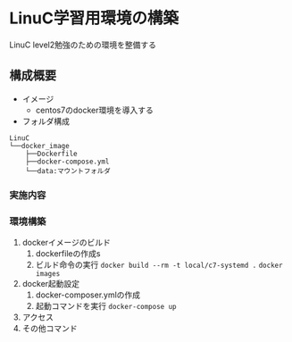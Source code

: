 # LinuC学習用環境の構築

LinuC level2勉強のための環境を整備する

## 構成概要

- イメージ
  - centos7のdocker環境を導入する
- フォルダ構成

``` dir
LinuC
└──docker_image
    ├──Dockerfile
    ├──docker-compose.yml
    └──data:マウントフォルダ
```

### 実施内容

### 環境構築

1. dockerイメージのビルド
   1. dockerfileの作成s
   2. ビルド命令の実行
        `docker build --rm -t local/c7-systemd .`
        `docker images`
2. docker起動設定
   1. docker-composer.ymlの作成
   2. 起動コマンドを実行
        `docker-compose up`
3. アクセス
4. その他コマンド